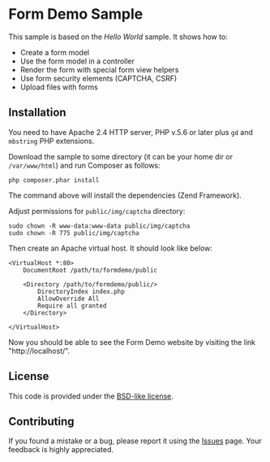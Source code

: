 Form Demo Sample
==================================================

This sample is based on the *Hello World* sample. It shows how to:

 * Create a form model
 * Use the form model in a controller
 * Render the form with special form view helpers
 * Use form security elements (CAPTCHA, CSRF)
 * Upload files with forms

## Installation

You need to have Apache 2.4 HTTP server, PHP v.5.6 or later plus `gd` and `mbstring` PHP extensions.

Download the sample to some directory (it can be your home dir or `/var/www/html`) and run Composer as follows:

```
php composer.phar install
```

The command above will install the dependencies (Zend Framework).

Adjust permissions for `public/img/captcha` directory:

```
sudo chown -R www-data:www-data public/img/captcha
sudo chown -R 775 public/img/captcha 
```

Then create an Apache virtual host. It should look like below:

```
<VirtualHost *:80>
    DocumentRoot /path/to/formdemo/public
    
	<Directory /path/to/formdemo/public/>
        DirectoryIndex index.php
        AllowOverride All
        Require all granted
    </Directory>

</VirtualHost>
```

Now you should be able to see the Form Demo website by visiting the link "http://localhost/". 
 
## License

This code is provided under the [BSD-like license](https://en.wikipedia.org/wiki/BSD_licenses). 

## Contributing

If you found a mistake or a bug, please report it using the [Issues](https://github.com/olegkrivtsov/using-zf3-book-samples/issues) page. Your feedback is highly appreciated.
